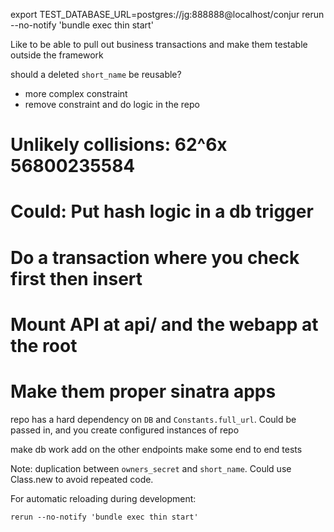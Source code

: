 export TEST_DATABASE_URL=postgres://jg:888888@localhost/conjur
rerun --no-notify 'bundle exec thin start'

Like to be able to pull out business transactions and make them testable 
outside the framework

should a deleted `short_name` be reusable?
  - more complex constraint
  - remove constraint and do logic in the repo

# Unlikely collisions: 62^6x 56800235584
#   Could: Put hash logic in a db trigger
#          Do a transaction where you check first then insert
#
# Mount API at api/ and the webapp at the root
# Make them proper sinatra apps


repo has a hard dependency on `DB` and `Constants.full_url`.  Could be passed in,
and you create configured instances of repo

make db work
add on the other endpoints
make some end to end tests

Note: duplication between `owners_secret` and `short_name`.  Could use Class.new to avoid repeated code.

For automatic reloading during development:

```
rerun --no-notify 'bundle exec thin start'
```
